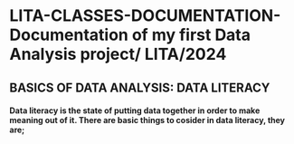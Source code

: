 # LITA-CLASSES-DOCUMENTATION-Documentation of  my first Data Analysis project/ LITA/2024

## BASICS OF DATA ANALYSIS: DATA LITERACY
#### Data literacy is the state of putting data together in order to make meaning out of it. There are basic things to cosider in data literacy, they are; 

